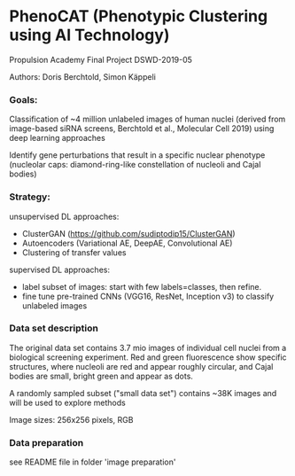 # PhenoCAT (**Pheno**typic **C**lustering using **A**I **T**echnology)

Propulsion Academy Final Project DSWD-2019-05

Authors: Doris Berchtold, Simon Käppeli


### Goals:

Classification of ~4 million unlabeled images of human nuclei (derived from image-based siRNA screens, Berchtold et al., Molecular Cell 2019) using deep learning approaches

Identify gene perturbations that result in a specific nuclear phenotype (nucleolar caps: diamond-ring-like constellation of nucleoli and Cajal bodies) 



### Strategy:

unsupervised DL approaches:

- ClusterGAN (https://github.com/sudiptodip15/ClusterGAN)
- Autoencoders (Variational AE, DeepAE, Convolutional AE)
- Clustering of transfer values

supervised DL approaches:
- label subset of images: start with few labels=classes, then refine. 
- fine tune pre-trained CNNs (VGG16, ResNet, Inception v3) to classify unlabeled images


### Data set description

The original data set contains 3.7 mio images of individual cell nuclei from a biological screening experiment. Red and green fluorescence show specific structures, where nucleoli are red and appear roughly circular, and Cajal bodies are small, bright green and appear as dots.

A randomly sampled subset ("small data set") contains ~38K images and will be used to explore methods

Image sizes: 256x256 pixels, RGB


### Data preparation

see README file in folder 'image preparation'
